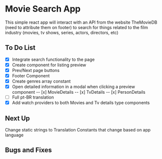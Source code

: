 # Movie Search App

This simple react app will interact with an API from the website TheMovieDB (need to attribute them on footer) to search for things related to the film industry (movies, tv shows, series, actors, directors, etc)



## To Do List

- [X] Integrate search functionality to the page
- [X] Create component for listing preview
- [X] Prev/Next page buttons
- [x] Footer Component
- [X] Create genres array constant
- [x] Open detailed information in a modal when clicking a preview component
-- [x] MovieDetails
-- [x] TvDetails
-- [x] PersonDetails
- [ ] Full pt-BR translation
- [x] Add watch providers to both Movies and Tv details type components

## Next Up
Change static strings to Translation Constants that change based on app language

## Bugs and Fixes

